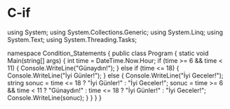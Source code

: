 # C-if
using System;
using System.Collections.Generic;
using System.Linq;
using System.Text;
using System.Threading.Tasks;

namespace Condition_Statements
{
	public class Program
	{
		static void Main(string[] args)
		{
			int time = DateTime.Now.Hour;
			if (time >= 6 && time < 11)
			{
				Console.WriteLine("Günaydın!");
			}
			else if (time <= 18)
			{
				Console.WriteLine("İyi Günler!");
			}
			else
			{ 
			Console.WriteLine("İyi Geceler!");
			string sonuc = time <= 18 ? "İyi Günler!" : "İyi Geceler!";
			sonuc = time >= 6 && time < 11 ? "Günaydın!" : time <= 18 ? "İyi Günler!" : "İyi Geceler!";
			Console.WriteLine(sonuc);
			}
		}
	}
}
